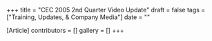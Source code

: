 +++
title = "CEC 2005 2nd Quarter Video Update"
draft = false
tags = ["Training, Updates, & Company Media"]
date = ""

[Article]
contributors = []
gallery = []
+++